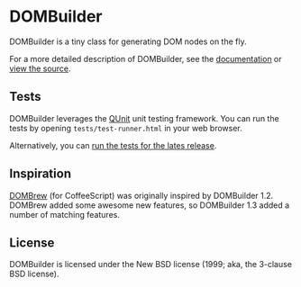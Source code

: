# DOMBuilder

DOMBuilder is a tiny class for generating DOM nodes on the fly.

For a more detailed description of DOMBuilder, see the [documentation](http://skyzyx.github.com/dombuilder/) or [view the source](http://github.com/skyzyx/dombuilder/).

## Tests

DOMBuilder leverages the [QUnit](https://github.com/jquery/qunit) unit testing framework. You can run the tests by opening `tests/test-runner.html` in your web browser.

Alternatively, you can [run the tests for the lates release](http://skyzyx.github.com/dombuilder/tests/test-runner.html).

## Inspiration

[DOMBrew](https://github.com/glebm/DOMBrew/) (for CoffeeScript) was originally inspired by DOMBuilder 1.2. DOMBrew added some awesome new features, so DOMBuilder 1.3 added a number of matching features.

## License

DOMBuilder is licensed under the New BSD license (1999; aka, the 3-clause BSD license).
